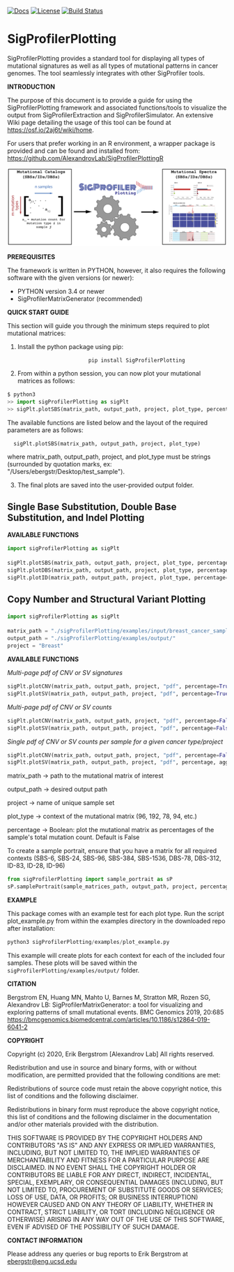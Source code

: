 [![Docs](https://img.shields.io/badge/docs-latest-blue.svg)](https://osf.io/2aj6t/wiki/home/) [![License](https://img.shields.io/badge/License-BSD\%202--Clause-orange.svg)](https://opensource.org/licenses/BSD-2-Clause) [![Build Status](https://travis-ci.com/AlexandrovLab/SigProfilerPlotting.svg?branch=master)](https://app.travis-ci.com/AlexandrovLab/SigProfilerPlotting)

# SigProfilerPlotting
SigProfilerPlotting provides a standard tool for displaying all types of mutational signatures as well as all types of mutational patterns in cancer genomes. The tool seamlessly integrates with other SigProfiler tools.

**INTRODUCTION**

The purpose of this document is to provide a guide for using the SigProfilerPlotting framework and associated functions/tools to visualize the output from SigProfilerExtraction and SigProfilerSimulator. An extensive Wiki page detailing the usage of this tool can be found at https://osf.io/2aj6t/wiki/home.

For users that prefer working in an R environment, a wrapper package is provided and can be found and installed from: https://github.com/AlexandrovLab/SigProfilerPlottingR

![schematic](schematic.png)

**PREREQUISITES**

The framework is written in PYTHON, however, it also requires the following software with the given versions (or newer):

  * PYTHON          version 3.4 or newer
  * SigProfilerMatrixGenerator (recommended)

**QUICK START GUIDE**

This section will guide you through the minimum steps required to plot mutational matrices:
1. Install the python package using pip:
```
                          pip install SigProfilerPlotting
```

2. From within a python session, you can now plot your mutational matrices as follows:
 ```python
$ python3
>> import sigProfilerPlotting as sigPlt
>> sigPlt.plotSBS(matrix_path, output_path, project, plot_type, percentage=False)
 ```
 The available functions are listed below and the layout of the required parameters are as follows:

      sigPlt.plotSBS(matrix_path, output_path, project, plot_type)

where matrix_path, output_path, project, and plot_type must be strings (surrounded by quotation marks, ex: "/Users/ebergstr/Desktop/test_sample").   

 3. The final plots are saved into the user-provided output folder.

## Single Base Substitution, Double Base Substitution, and Indel Plotting ##

**AVAILABLE FUNCTIONS**

```python
import sigProfilerPlotting as sigPlt

sigPlt.plotSBS(matrix_path, output_path, project, plot_type, percentage=False)
sigPlt.plotDBS(matrix_path, output_path, project, plot_type, percentage=False)
sigPlt.plotID(matrix_path, output_path, project, plot_type, percentage=False)

```

## Copy Number and Structural Variant Plotting ##

```python
import sigProfilerPlotting as sigPlt

matrix_path = "./sigProfilerPlotting/examples/input/breast_cancer_samples_example.CNV48.all" #Output of CNVMatrixGenerator
output_path = "./sigProfilerPlotting/examples/output/"
project = "Breast"
```

**AVAILABLE FUNCTIONS**

*Multi-page pdf of CNV or SV signatures*

```python
sigPlt.plotCNV(matrix_path, output_path, project, "pdf", percentage=True, aggregate=False) #plotting of CNV signatures
sigPlt.plotSV(matrix_path, output_path, project, "pdf", percentage=True, aggregate=False) #plotting of SV signatures

```
*Multi-page pdf of CNV or SV counts*

```python
sigPlt.plotCNV(matrix_path, output_path, project, "pdf", percentage=False, aggregate=False) #plotting of CNV counts
sigPlt.plotSV(matrix_path, output_path, project, "pdf", percentage=False, aggregate=False) #plotting of SV counts
```

*Single pdf of CNV or SV counts per sample for a given cancer type/project*

```python
sigPlt.plotCNV(matrix_path, output_path, project, "pdf", percentage=False, aggregate=True) #plotting of CNV counts
sigPlt.plotSV(matrix_path, output_path, project, "pdf", percentage, aggregate=True) #plotting of SV counts
```

matrix_path -> path to the mutational matrix of interest

output_path -> desired output path

project -> name of unique sample set

plot_type -> context of the mutational matrix (96, 192, 78, 94, etc.)

percentage -> Boolean: plot the mutational matrix as percentages of the sample's total mutation count. Default is False

To create a sample portrait, ensure that you have a matrix for all required contexts (SBS-6, SBS-24, SBS-96, SBS-384, SBS-1536, DBS-78, DBS-312, ID-83, ID-28, ID-96)

```python
from sigProfilerPlotting import sample_portrait as sP
sP.samplePortrait(sample_matrices_path, output_path, project, percentage=False)
```

**EXAMPLE**

This package comes with an example test for each plot type. Run the script plot_example.py from within the examples directory in the downloaded repo after installation:
```python
python3 sigProfilerPlotting/examples/plot_example.py
```

This example will create plots for each context for each of the included four samples. These plots will be saved within the `sigProfilerPlotting/examples/output/` folder.

**CITATION**

Bergstrom EN, Huang MN, Mahto U, Barnes M, Stratton MR, Rozen SG, Alexandrov LB: SigProfilerMatrixGenerator: a tool for visualizing and exploring patterns of small mutational events. BMC Genomics 2019, 20:685
https://bmcgenomics.biomedcentral.com/articles/10.1186/s12864-019-6041-2

**COPYRIGHT**

Copyright (c) 2020, Erik Bergstrom [Alexandrov Lab] All rights reserved.

Redistribution and use in source and binary forms, with or without modification, are permitted provided that the following conditions are met:

Redistributions of source code must retain the above copyright notice, this list of conditions and the following disclaimer.

Redistributions in binary form must reproduce the above copyright notice, this list of conditions and the following disclaimer in the documentation and/or other materials provided with the distribution.

THIS SOFTWARE IS PROVIDED BY THE COPYRIGHT HOLDERS AND CONTRIBUTORS "AS IS" AND ANY EXPRESS OR IMPLIED WARRANTIES, INCLUDING, BUT NOT LIMITED TO, THE IMPLIED WARRANTIES OF MERCHANTABILITY AND FITNESS FOR A PARTICULAR PURPOSE ARE DISCLAIMED. IN NO EVENT SHALL THE COPYRIGHT HOLDER OR CONTRIBUTORS BE LIABLE FOR ANY DIRECT, INDIRECT, INCIDENTAL, SPECIAL, EXEMPLARY, OR CONSEQUENTIAL DAMAGES (INCLUDING, BUT NOT LIMITED TO, PROCUREMENT OF SUBSTITUTE GOODS OR SERVICES; LOSS OF USE, DATA, OR PROFITS; OR BUSINESS INTERRUPTION) HOWEVER CAUSED AND ON ANY THEORY OF LIABILITY, WHETHER IN CONTRACT, STRICT LIABILITY, OR TORT (INCLUDING NEGLIGENCE OR OTHERWISE) ARISING IN ANY WAY OUT OF THE USE OF THIS SOFTWARE, EVEN IF ADVISED OF THE POSSIBILITY OF SUCH DAMAGE.

**CONTACT INFORMATION**

Please address any queries or bug reports to Erik Bergstrom at ebergstr@eng.ucsd.edu
